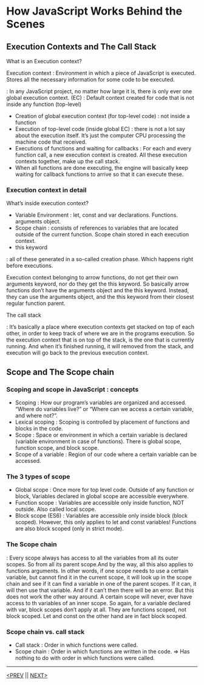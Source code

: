 # How JavaScript Works Behind the Scenes

## Execution Contexts and The Call Stack

What is an Execution context?

Execution context : Environment in which a piece of JavaScript is executed. Stores all the necessary information for some code to be executed.

: In any JavaScript project, no matter how large it is, there is only ever one global execution context. (EC) : Default context created for code that is not inside any function (top-level)

-   Creation of global execution context (for top-level code) : not inside a function
-   Execution of top-level code (inside global EC) : there is not a lot say about the execution itself. It’s just the computer CPU processing the machine code that received.
-   Executions of functions and waiting for callbacks : For each and every function call, a new execution context is created. All these execution contexts together, make up the call stack.
-   When all functions are done executing, the engine will basically keep waiting for callback functions to arrive so that it can execute these.

### Execution context in detail

What’s inside execution context?

-   Variable Environment : let, const and var declarations. Functions. arguments object.
-   Scope chain : consists of references to variables that are located outside of the current function. Scope chain stored in each execution context.
-   this keyword

: all of these generated in a so-called creation phase. Which happens right before executions.

Execution context belonging to arrow functions, do not get their own arguments keyword, nor do they get the this keyword. So basically arrow functions don’t have the arguments object and the this keyword. Instead, they can use the arguments object, and the this keyword from their closest regular function parent.

The call stack

: It’s basically a place where execution contexts get stacked on top of each other, in order to keep track of where we are in the programs execution. So the execution context that is on top of the stack, is the one that is currently running. And when it’s finished running, it will removed from the stack, and execution will go back to the previous execution context.

## Scope and The Scope chain

### Scoping and scope in JavaScript : concepts

-   Scoping : How our program’s variables are organized and accessed. “Where do variables live?” or “Where can we access a certain variable, and where not?”.
-   Lexical scoping : Scoping is controlled by placement of functions and blocks in the code.
-   Scope : Space or environment in which a certain variable is declared (variable environment in case of functions). There is global scope, function scope, and block scope.
-   Scope of a variable : Region of our code where a certain variable can be accessed.

### The 3 types of scope

-   Global scope : Once more for top level code. Outside of any function or block, Variables declared in global scope are accessible everywhere.
-   Function scope : Variables are accessible only inside function, NOT outside. Also called local scope.
-   Block scope (ES6) : Variables are accessible only inside block (block scoped). However, this only applies to let and const variables! Functions are also block scoped (only in strict mode).

### The Scope chain

: Every scope always has access to all the variables from all its outer scopes. So from all its parent scope.And by the way, all this also applies to functions arguments. In other words, if one scope needs to use a certain variable, but cannot find it in the current scope, it will look up in the scope chain and see if it can find a variable in one of the parent scopes. If it can, it will then use that variable. And if it can’t then there will be an error. But this does not work the other way around. A certain scope will never, ever have access to th variables of an inner scope. So again, for a variable declared with var, block scopes don’t apply at all. They are functions scoped, not block scoped. Let and const on the other hand are in fact block scoped.

### Scope chain vs. call stack

-   Call stack : Order in which functions were called.
-   Scope chain : Order in which functions are written in the code. ⇒ Has nothing to do with order in which functions were called.

---

[<PREV](./cjs220916.md) || [NEXT>](./cjs220917.md)
